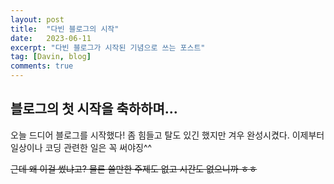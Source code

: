 ```yaml
---
layout: post
title:  "다빈 블로그의 시작"
date:   2023-06-11
excerpt: "다빈 블로그가 시작된 기념으로 쓰는 포스트"
tag: [Davin, blog]
comments: true
---
```


## 블로그의 첫 시작을 축하하며...
오늘 드디어 블로그를 시작했다!
좀 힘들고 탈도 있긴 했지만 겨우 완성시켰다.
이제부터 일상이나 코딩 관련한 일은 꼭 써야징^^

~~근데 왜 이걸 썼냐고? 물론 쓸만한 주제도 없고 시간도 없으니까 ㅎㅎ~~
